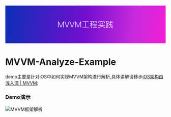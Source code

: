 ![](/ZBMVVMDemo/ZBMVVMDemo/resources/titleImage.png)

# MVVM-Analyze-Example
demo主要是针对iOS中如何实现MVVM架构进行解析,具体讲解请移步[iOS架构由浅入深 | MVVM](https://www.jianshu.com/p/54c0db75f9fa);


### Demo演示

![MVVM框架解析](https://upload-images.jianshu.io/upload_images/1893416-d23e111c4a0fd986.gif?imageMogr2/auto-orient/strip)
